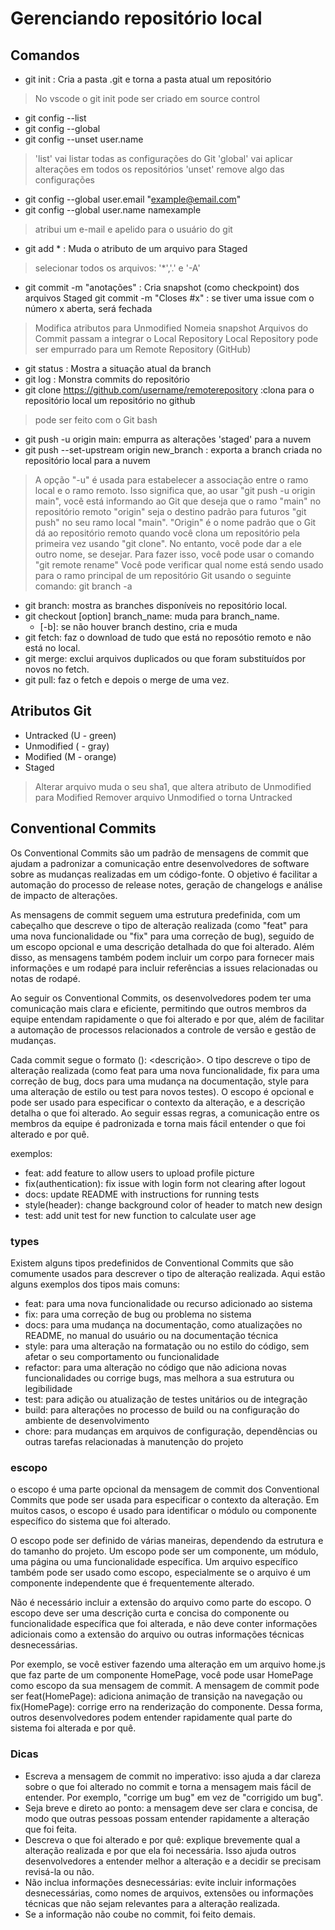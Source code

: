 # Gerenciando repositório local

## Comandos

- git init : Cria a pasta .git e torna a pasta atual um repositório

> No vscode o git init pode ser criado em source control

- git config --list
- git config --global
- git config --unset user.name

> 'list' vai listar todas as configurações do Git
> 'global' vai aplicar alterações em todos os repositórios
> 'unset' remove algo das configurações

- git config --global user.email "example@email.com"
- git config --global user.name namexample

> atribui um e-mail e apelido para o usuário do git

- git add * : Muda o atributo de um arquivo para Staged

> selecionar todos os arquivos: '*','.' e '-A'

- git commit -m "anotações" : Cria snapshot (como checkpoint) dos arquivos Staged
    git commit -m "Closes #x" : se tiver uma issue com o número x aberta, será fechada

> Modifica atributos para Unmodified
> Nomeia snapshot
> Arquivos do Commit passam a integrar o Local Repository
> Local Repository pode ser empurrado para um Remote Repository (GitHub)

- git status : Mostra a situação atual da branch
- git log : Monstra commits do repositório
- git clone <https://github.com/username/remoterepository> :clona para o repositório local um repositório no github

> pode ser feito com o Git bash

- git push -u origin main: empurra as alterações 'staged' para a nuvem
- git push --set-upstream origin new_branch : exporta a branch criada no repositório local para a nuvem

> A opção "-u" é usada para estabelecer a associação entre o ramo local e o ramo remoto. Isso significa que, ao usar "git push -u origin main", você está informando ao Git que deseja que o ramo "main" no repositório remoto "origin" seja o destino padrão para futuros "git push" no seu ramo local "main".
> "Origin" é o nome padrão que o Git dá ao repositório remoto quando você clona um repositório pela primeira vez usando "git clone". No entanto, você pode dar a ele outro nome, se desejar. Para fazer isso, você pode usar o comando "git remote rename"
> Você pode verificar qual nome está sendo usado para o ramo principal de um repositório Git usando o seguinte comando: git branch -a

- git branch: mostra as branches disponíveis no repositório local.
- git checkout [option] branch_name: muda para branch_name.
  - [-b]: se não houver branch destino, cria e muda
- git fetch: faz o download de tudo que está no reposótio remoto e não está no local.
- git merge: exclui arquivos duplicados ou que foram substituídos por novos no fetch.
- git pull: faz o fetch e depois o merge de uma vez.

## Atributos Git

- Untracked (U - green)
- Unmodified ( - gray)
- Modified (M - orange)
- Staged

> Alterar arquivo muda o seu sha1, que altera atributo de Unmodified para Modified
> Remover arquivo Unmodified o torna Untracked

## Conventional Commits

Os Conventional Commits são um padrão de mensagens de commit que ajudam a padronizar a comunicação entre desenvolvedores de software sobre as mudanças realizadas em um código-fonte. O objetivo é facilitar a automação do processo de release notes, geração de changelogs e análise de impacto de alterações.

As mensagens de commit seguem uma estrutura predefinida, com um cabeçalho que descreve o tipo de alteração realizada (como "feat" para uma nova funcionalidade ou "fix" para uma correção de bug), seguido de um escopo opcional e uma descrição detalhada do que foi alterado. Além disso, as mensagens também podem incluir um corpo para fornecer mais informações e um rodapé para incluir referências a issues relacionadas ou notas de rodapé.

Ao seguir os Conventional Commits, os desenvolvedores podem ter uma comunicação mais clara e eficiente, permitindo que outros membros da equipe entendam rapidamente o que foi alterado e por que, além de facilitar a automação de processos relacionados a controle de versão e gestão de mudanças.

Cada commit segue o formato <tipo>(<escopo>): <descrição>. O tipo descreve o tipo de alteração realizada (como feat para uma nova funcionalidade, fix para uma correção de bug, docs para uma mudança na documentação, style para uma alteração de estilo ou test para novos testes). O escopo é opcional e pode ser usado para especificar o contexto da alteração, e a descrição detalha o que foi alterado. Ao seguir essas regras, a comunicação entre os membros da equipe é padronizada e torna mais fácil entender o que foi alterado e por quê.

exemplos:

- feat: add feature to allow users to upload profile picture
- fix(authentication): fix issue with login form not clearing after logout
- docs: update README with instructions for running tests
- style(header): change background color of header to match new design
- test: add unit test for new function to calculate user age

### types

Existem alguns tipos predefinidos de Conventional Commits que são comumente usados para descrever o tipo de alteração realizada. Aqui estão alguns exemplos dos tipos mais comuns:

- feat: para uma nova funcionalidade ou recurso adicionado ao sistema
- fix: para uma correção de bug ou problema no sistema
- docs: para uma mudança na documentação, como atualizações no README, no manual do usuário ou na documentação técnica
- style: para uma alteração na formatação ou no estilo do código, sem afetar o seu comportamento ou funcionalidade
- refactor: para uma alteração no código que não adiciona novas funcionalidades ou corrige bugs, mas melhora a sua estrutura ou legibilidade
- test: para adição ou atualização de testes unitários ou de integração
- build: para alterações no processo de build ou na configuração do ambiente de desenvolvimento
- chore: para mudanças em arquivos de configuração, dependências ou outras tarefas relacionadas à manutenção do projeto

### escopo

o escopo é uma parte opcional da mensagem de commit dos Conventional Commits que pode ser usada para especificar o contexto da alteração. Em muitos casos, o escopo é usado para identificar o módulo ou componente específico do sistema que foi alterado.

O escopo pode ser definido de várias maneiras, dependendo da estrutura e do tamanho do projeto. Um escopo pode ser um componente, um módulo, uma página ou uma funcionalidade específica. Um arquivo específico também pode ser usado como escopo, especialmente se o arquivo é um componente independente que é frequentemente alterado.

Não é necessário incluir a extensão do arquivo como parte do escopo. O escopo deve ser uma descrição curta e concisa do componente ou funcionalidade específica que foi alterada, e não deve conter informações adicionais como a extensão do arquivo ou outras informações técnicas desnecessárias.

Por exemplo, se você estiver fazendo uma alteração em um arquivo home.js que faz parte de um componente HomePage, você pode usar HomePage como escopo da sua mensagem de commit. A mensagem de commit pode ser feat(HomePage): adiciona animação de transição na navegação ou fix(HomePage): corrige erro na renderização do componente. Dessa forma, outros desenvolvedores podem entender rapidamente qual parte do sistema foi alterada e por quê.

### Dicas

- Escreva a mensagem de commit no imperativo: isso ajuda a dar clareza sobre o que foi alterado no commit e torna a mensagem mais fácil de entender. Por exemplo, "corrige um bug" em vez de "corrigido um bug".
- Seja breve e direto ao ponto: a mensagem deve ser clara e concisa, de modo que outras pessoas possam entender rapidamente a alteração que foi feita.
- Descreva o que foi alterado e por quê: explique brevemente qual a alteração realizada e por que ela foi necessária. Isso ajuda outros desenvolvedores a entender melhor a alteração e a decidir se precisam revisá-la ou não.
- Não inclua informações desnecessárias: evite incluir informações desnecessárias, como nomes de arquivos, extensões ou informações técnicas que não sejam relevantes para a alteração realizada.
- Se a informação não coube no commit, foi feito demais.
